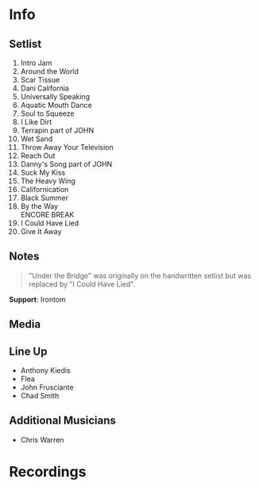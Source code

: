# Info

## Setlist

1. Intro Jam
2. Around the World
3. Scar Tissue
4. Dani California
5. Universally Speaking
6. Aquatic Mouth Dance
7. Soul to Squeeze
8. I Like Dirt
9. Terrapin part of JOHN
10. Wet Sand
11. Throw Away Your Television
12. Reach Out
13. Danny's Song part of JOHN
14. Suck My Kiss
15. The Heavy Wing
16. Californication
17. Black Summer
18. By the Way
<br> ENCORE BREAK
19. I Could Have Lied
20. Give It Away

## Notes

> "Under the Bridge" was originally on the handwritten setlist but was replaced by "I Could Have Lied".

**Support**: Irontom

## Media 

## Line Up

* Anthony Kiedis
* Flea
* John Frusciante
* Chad Smith

## Additional Musicians

* Chris Warren

# Recordings